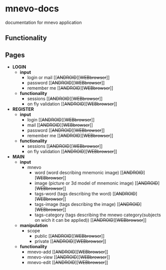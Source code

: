 # mnevo-docs
documentation for mnevo application 

## Functionality

## Pages 
- **LOGIN**  
  - **input**  
    - login or mail [[<del>ANDROID</del>][<del>WEBbrowser</del>]]
    - password [[<del>ANDROID</del>][<del>WEBbrowser</del>]]
    - remember me [[<del>ANDROID</del>][<del>WEBbrowser</del>]]
  - **functionality**
    - sessions [[<del>ANDROID</del>][<del>WEBbrowser</del>]]
    - on fly validation [[<del>ANDROID</del>][<del>WEBbrowser</del>]]
- **REGISTER**  
  - **input**
    - login [[<del>ANDROID</del>][<del>WEBbrowser</del>]]
    - mail [[<del>ANDROID</del>][<del>WEBbrowser</del>]]
    - password [[<del>ANDROID</del>][<del>WEBbrowser</del>]]
    - remember me [[<del>ANDROID</del>][<del>WEBbrowser</del>]]
  - **functionality**
    - sessions [[<del>ANDROID</del>][<del>WEBbrowser</del>]]
    - on fly validation [[<del>ANDROID</del>][<del>WEBbrowser</del>]]
- **MAIN**  
  - **input** 
    - mnevo
      - word (word describing mnemonic image) [[<del>ANDROID</del>][<del>WEBbrowser</del>]]
      - image (picture or 3d model of mnemonic image) [[<del>ANDROID</del>][<del>WEBbrowser</del>]]
      - tags-word (tags describing the word) [[<del>ANDROID</del>][<del>WEBbrowser</del>]]
      - tags-image (tags describing the image) [[<del>ANDROID</del>][<del>WEBbrowser</del>]]
      - tags-category (tags describing the mnewo category(subjects on wich it can be applied)) [[<del>ANDROID</del>][<del>WEBbrowser</del>]]
  - **manipulation**
    - scope
      - public [[<del>ANDROID</del>][<del>WEBbrowser</del>]]
      - private [[<del>ANDROID</del>][<del>WEBbrowser</del>]]
  - **functionality**
    - mnevo-add [[<del>ANDROID</del>][<del>WEBbrowser</del>]]
    - mnevo-view [[<del>ANDROID</del>][<del>WEBbrowser</del>]]
    - mnevo-edit [[<del>ANDROID</del>][<del>WEBbrowser</del>]]

